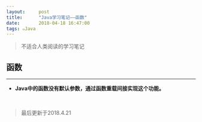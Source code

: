 ```yaml
---
layout:     post
title:      "Java学习笔记——函数"
date:       2018-04-18 16:47:00
tags: ๑Java
---
```


> 不适合人类阅读的学习笔记  

## 函数
---

- **Java中的函数没有默认参数，通过函数重载间接实现这个功能。**



<br>

>最后更新于2018.4.21
